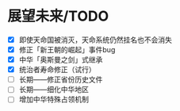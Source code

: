 # 展望未来/TODO

- [x] 即使天命国被消灭，天命系统仍然挂名也不会消失
- [x] 修正「新王朝的崛起」事件bug
- [x] 中华「奥斯曼之剑」式继承
- [x] 统治者寿命修正（试行）
- [ ] 长期——修正省份历史文件
- [ ] 长期——细化中华地区
- [ ] 增加中华特殊占领机制
